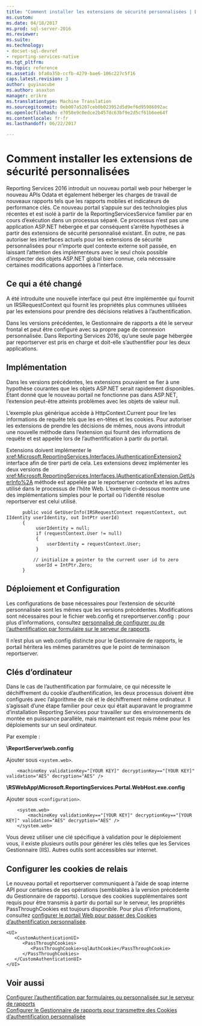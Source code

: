 ```yaml
---
title: "Comment installer les extensions de sécurité personnalisées | Documents Microsoft"
ms.custom: 
ms.date: 04/18/2017
ms.prod: sql-server-2016
ms.reviewer: 
ms.suite: 
ms.technology:
- docset-sql-devref
- reporting-services-native
ms.tgt_pltfrm: 
ms.topic: reference
ms.assetid: bfa0a35b-ccfb-4279-bae6-106c227c5f16
caps.latest.revision: 3
author: guyinacube
ms.author: asaxton
manager: erikre
ms.translationtype: Machine Translation
ms.sourcegitcommit: 0eb007a5207ceb0b023952d5d9ef6d95986092ac
ms.openlocfilehash: e7058e9c0edce2b457dc63bf9e2d5cf61b6ee64f
ms.contentlocale: fr-fr
ms.lasthandoff: 06/22/2017

---
```

# <a name="how-to-install-custom-security-extensions"></a>Comment installer les extensions de sécurité personnalisées
Reporting Services 2016 introduit un nouveau portail web pour héberger le nouveau APIs Odata et également héberger les charges de travail de nouveaux rapports tels que les rapports mobiles et indicateurs de performance clés. Ce nouveau portail s’appuie sur des technologies plus récentes et est isolé à partir de la ReportingServicesService familier par en cours d’exécution dans un processus séparé. Ce processus n’est pas une application ASP.NET hébergée et par conséquent s’arrête hypothèses à partir des extensions de sécurité personnalisé existant. En outre, ne pas autoriser les interfaces actuels pour les extensions de sécurité personnalisées pour n’importe quel contexte externe soit passée, en laissant l’attention des implémenteurs avec le seul choix possible d’inspecter des objets ASP.NET global bien connue, cela nécessaire certaines modifications apportées à l’interface.

## <a name="what-changed"></a>Ce qui a été changé

A été introduite une nouvelle interface qui peut être implémentée qui fournit un IRSRequestContext qui fournit les propriétés plus communes utilisées par les extensions pour prendre des décisions relatives à l’authentification.
    
Dans les versions précédentes, le Gestionnaire de rapports a été le serveur frontal et peut être configuré avec sa propre page de connexion personnalisée. Dans Reporting Services 2016, qu’une seule page hébergée par reportserver est pris en charge et doit-elle s’authentifier pour les deux applications.

## <a name="implementation"></a>Implémentation
Dans les versions précédentes, les extensions pouvaient se fier à une hypothèse courantes que les objets ASP.NET serait rapidement disponibles. Étant donné que le nouveau portail ne fonctionne pas dans ASP.NET, l’extension peut-être atteints problèmes avec les objets de valeur null.
    
L’exemple plus générique accède à HttpContext.Current pour lire les informations de requête tels que les en-têtes et les cookies. Pour autoriser les extensions de prendre les décisions de mêmes, nous avons introduit une nouvelle méthode dans l’extension qui fournit des informations de requête et est appelée lors de l’authentification à partir du portail. 
    
Extensions doivent implémenter le <xref:Microsoft.ReportingServices.Interfaces.IAuthenticationExtension2> interface afin de tirer parti de cela. Les extensions devez implémenter les deux versions de <xref:Microsoft.ReportingServices.Interfaces.IAuthenticationExtension.GetUserInfo%2A> méthode est appelée par le reportserver contexte et les autres utilisé dans le processus de l’hôte Web. L’exemple ci-dessous montre une des implémentations simples pour le portail où l’identité résolue reportserver est celui utilisé.

``` 
      public void GetUserInfo(IRSRequestContext requestContext, out IIdentity userIdentity, out IntPtr userId)
      {
           userIdentity = null;
           if (requestContext.User != null)
           {
               userIdentity = requestContext.User;
           }

          // initialize a pointer to the current user id to zero
           userId = IntPtr.Zero;
      }
```

## <a name="deployment-and-configuration"></a>Déploiement et Configuration
Les configurations de base nécessaires pour l’extension de sécurité personnalisée sont les mêmes que les versions précédentes. Modifications sont nécessaires pour le fichier web.config et rsreportserver.config : pour plus d’informations, consultez [personnalisé de configurer ou de l’authentification par formulaire sur le serveur de rapports](../../../reporting-services/security/configure-custom-or-forms-authentication-on-the-report-server.md).
    
Il n’est plus un web.config distincte pour le Gestionnaire de rapports, le portail héritera les mêmes paramètres que le point de terminaison reportserver.

## <a name="machine-keys"></a>Clés d’ordinateur

Dans le cas de l’authentification par formulaire, ce qui nécessite le déchiffrement du cookie d’authentification, les deux processus doivent être configurés avec l’algorithme de clé et le déchiffrement même ordinateur. Il s’agissait d’une étape familier pour ceux qui était auparavant le programme d’installation Reporting Services pour travailler sur des environnements de montée en puissance parallèle, mais maintenant est requis même pour les déploiements sur un seul ordinateur.

Par exemple :
    
**\ReportServer\web.config**

Ajouter sous `<system.web>`.
    
```
    <machineKey validationKey="[YOUR KEY]" decryptionKey=="[YOUR KEY]" validation="AES" decryption="AES" />
```

**\RSWebApp\Microsoft.ReportingServices.Portal.WebHost.exe.config**

Ajouter sous `<configuration>`.

```
    <system.web>
        <machineKey validationKey=="[YOUR KEY]" decryptionKey=="[YOUR KEY]" validation="AES" decryption="AES" />
    </system.web>
```

Vous devez utiliser une clé spécifique à validation pour le déploiement vous, il existe plusieurs outils pour générer les clés telles que les Services Gestionnaire (IIS). Autres outils sont accessibles sur internet.

## <a name="configure-passthrough-cookies"></a>Configurer les cookies de relais

Le nouveau portail et reportserver communiquent à l’aide de soap interne API pour certaines de ses opérations (semblables à la version précédente du Gestionnaire de rapports). Lorsque des cookies supplémentaires sont requis pour être transmis à partir du portail sur le serveur, les propriétés PassThroughCookies est toujours disponible. Pour plus d’informations, consultez [configurer le portail Web pour passer des Cookies d’authentification personnalisée](../../../reporting-services/security/configure-the-web-portal-to-pass-custom-authentication-cookies.md).

```
<UI>
   <CustomAuthenticationUI>
      <PassThroughCookies>
         <PassThroughCookie>sqlAuthCookie</PassThroughCookie>
      </PassThroughCookies>
   </CustomAuthenticationUI>
</UI>
```

## <a name="see-also"></a>Voir aussi

[Configurer l’authentification par formulaires ou personnalisée sur le serveur de rapports](../../../reporting-services/security/configure-custom-or-forms-authentication-on-the-report-server.md)  
[Configurer le Gestionnaire de rapports pour transmettre des Cookies d’authentification personnalisée](https://msdn.microsoft.com/library/ms345241(v=sql.120).aspx)
